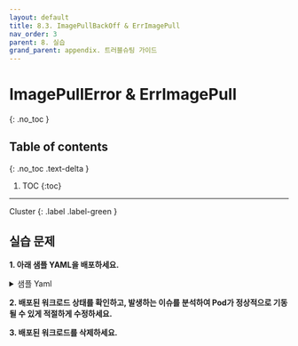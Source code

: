 ```yaml
---
layout: default
title: 8.3. ImagePullBackOff & ErrImagePull
nav_order: 3
parent: 8. 실습
grand_parent: appendix. 트러블슈팅 가이드
---
```


# ImagePullError & ErrImagePull
{: .no_toc }

## Table of contents
{: .no_toc .text-delta }

1. TOC
{:toc}

---

<div class="code-example" markdown="1">
Cluster
{: .label .label-green }
</div>

## 실습 문제

**1. 아래 샘플 YAML을 배포하세요.**

<details>
<summary>샘플 Yaml</summary>
  
{% highlight yaml %}
---
apiVersion: apps/v1
kind: Deployment
metadata:
  name: practice-trb-3
  labels:
    app: practice-trb-3
spec:
  replicas: 1
  selector:
    matchLabels:
      app: practice-trb-3
  template:
    metadata:
      labels:
        app: practice-trb-3
    spec:
      nodeSelector:
        accordion-role: "test"
      containers:
      - name: nginx
        image: localhost/nginx:latest

---
apiVersion: v1
kind: Service
metadata:
   name: practice-trb-3
spec:
  selector:
    app: practice-trb-3
  ports:
  - port: 80
    protocol: TCP
    targetPort: 80
  type: ClusterIP
{% endhighlight %}
   
</details>


**2. 배포된 워크로드 상태를 확인하고, 발생하는 이슈를 분석하여 Pod가 정상적으로 기동될 수 있게 적절하게 수정하세요.**


**3. 배포된 워크로드를 삭제하세요.**